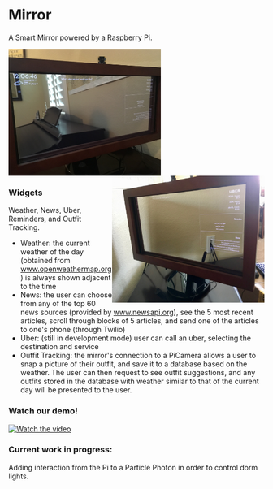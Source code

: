 # Mirror
A Smart Mirror powered by a Raspberry Pi. 

<img align="center" width="300" height="250" src="https://github.com/ajoann/Mirror/blob/master/img/mirror_left.JPG">
<img align="right" width="300" height="250" src="https://github.com/ajoann/Mirror/blob/master/img/mirror_right.jpg">



### Widgets 
Weather, News, Uber, Reminders, and Outfit Tracking.
- Weather: the current weather of the day (obtained from www.openweathermap.org) is always shown adjacent to the time
- News: the user can choose from any of the top 60 news sources (provided by www.newsapi.org), see the 5 most recent articles, scroll through blocks of 5 articles, and send one of the articles to one's phone (through Twilio)
- Uber: (still in development mode) user can call an uber, selecting the destination and service
- Outfit Tracking: the mirror's connection to a PiCamera allows a user to snap a picture of their outfit, and save it to a database based on the weather. The user can then request to see outfit suggestions, and any outfits stored in the database with weather similar to that of the current day will be presented to the user. 


### Watch our demo! 

[![Watch the video](https://img.youtube.com/vi/HZM_5S88JLk/0.jpg)](https://www.youtube.com/embed/HZM_5S88JLk)

### Current work in progress:
Adding interaction from the Pi to a Particle Photon in order to control dorm lights. 
